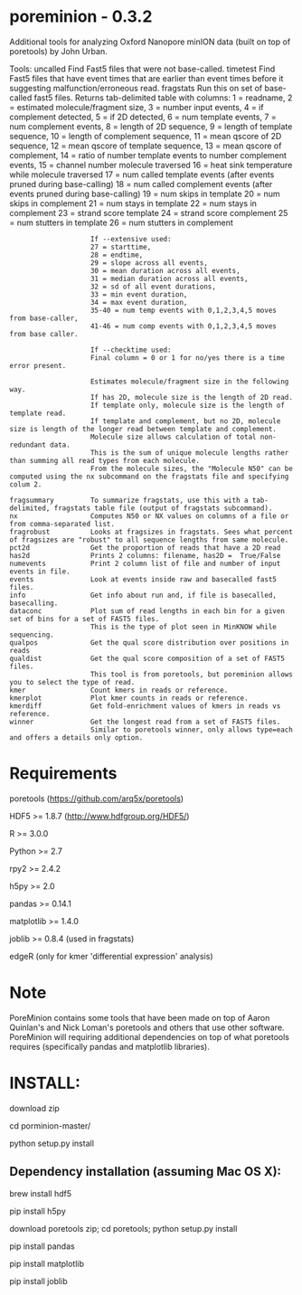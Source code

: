 poreminion - 0.3.2
==========

Additional tools for analyzing Oxford Nanopore minION data (built on top of poretools) by John Urban.

Tools:
    uncalled            Find Fast5 files that were not base-called.
    timetest            Find Fast5 files that have event times that are earlier than event times before it suggesting malfunction/erroneous read.
    fragstats           Run this on set of base-called fast5 files.
                        Returns tab-delimited table with columns:
                        1 = readname,
                        2 = estimated molecule/fragment size,
                        3 = number input events,
                        4 = if complement detected,
                        5 = if 2D detected,
                        6 = num template events,
                        7 = num complement events,
                        8 = length of 2D sequence,
                        9 = length of template sequence,
                        10 = length of complement sequence,
                        11 = mean qscore of 2D sequence,
                        12 = mean qscore of template sequence,
                        13 = mean qscore of complement,
                        14 = ratio of number template events to number complement events,
                        15 = channel number molecule traversed
                        16 = heat sink temperature while molecule traversed
                        17 = num called template events (after events pruned during base-calling)
                        18 = num called complement events (after events pruned during base-calling)
                        19 = num skips in template
                        20 = num skips in complement
                        21 = num stays in template
                        22 = num stays in complement
                        23 = strand score template
                        24 = strand score complement
                        25 = num stutters in template
                        26 = num stutters in complement
                        
                        If --extensive used:
                        27 = starttime,
                        28 = endtime,
                        29 = slope across all events,
                        30 = mean duration across all events,
                        31 = median duration across all events,
                        32 = sd of all event durations,
                        33 = min event duration,
                        34 = max event duration,
                        35-40 = num temp events with 0,1,2,3,4,5 moves from base-caller,
                        41-46 = num comp events with 0,1,2,3,4,5 moves from base caller.
                        
                        If --checktime used:
                        Final column = 0 or 1 for no/yes there is a time error present.
                        
                        Estimates molecule/fragment size in the following way.
                        If has 2D, molecule size is the length of 2D read.
                        If template only, molecule size is the length of template read.
                        If template and complement, but no 2D, molecule size is length of the longer read between template and complement.
                        Molecule size allows calculation of total non-redundant data.
                        This is the sum of unique molecule lengths rather than summing all read types from each molecule.
                        From the molecule sizes, the "Molecule N50" can be computed using the nx subcommand on the fragstats file and specifying colum 2.
                                                                            
    fragsummary         To summarize fragstats, use this with a tab-delimited, fragstats table file (output of fragstats subcommand).
    nx                  Computes N50 or NX values on columns of a file or from comma-separated list.
    fragrobust          Looks at fragsizes in fragstats. Sees what percent of fragsizes are "robust" to all sequence lengths from same molecule.
    pct2d               Get the proportion of reads that have a 2D read
    has2d               Prints 2 columns: filename, has2D =  True/False
    numevents           Print 2 column list of file and number of input events in file.
    events              Look at events inside raw and basecalled fast5 files. 
    info                Get info about run and, if file is basecalled, basecalling. 
    dataconc            Plot sum of read lengths in each bin for a given set of bins for a set of FAST5 files.
                        This is the type of plot seen in MinKNOW while sequencing.
    qualpos             Get the qual score distribution over positions in reads
    qualdist            Get the qual score composition of a set of FAST5 files.
                        This tool is from poretools, but poreminion allows you to select the type of read.
    kmer                Count kmers in reads or reference.
    kmerplot            Plot kmer counts in reads or reference.
    kmerdiff            Get fold-enrichment values of kmers in reads vs reference.
    winner              Get the longest read from a set of FAST5 files.
                        Similar to poretools winner, only allows type=each and offers a details only option.                        

Requirements
==========

poretools (https://github.com/arq5x/poretools)

HDF5 >= 1.8.7 (http://www.hdfgroup.org/HDF5/)

R >= 3.0.0

Python >= 2.7

rpy2 >= 2.4.2

h5py >= 2.0

pandas >= 0.14.1

matplotlib >= 1.4.0

joblib >= 0.8.4 (used in fragstats)

edgeR (only for kmer 'differential expression' analysis)

Note
======
PoreMinion contains some tools that have been made on top of Aaron Quinlan's and Nick Loman's poretools and others that use other software.
PoreMinion will requiring additional dependencies on top of what poretools requires (specifically pandas and matplotlib libraries). 


INSTALL:
=======
download zip

cd porminion-master/

python setup.py install


Dependency installation (assuming Mac OS X):
-------------------------------------------
brew install hdf5

pip install h5py

download poretools zip; cd poretools; python setup.py install

pip install pandas

pip install matplotlib

pip install joblib

